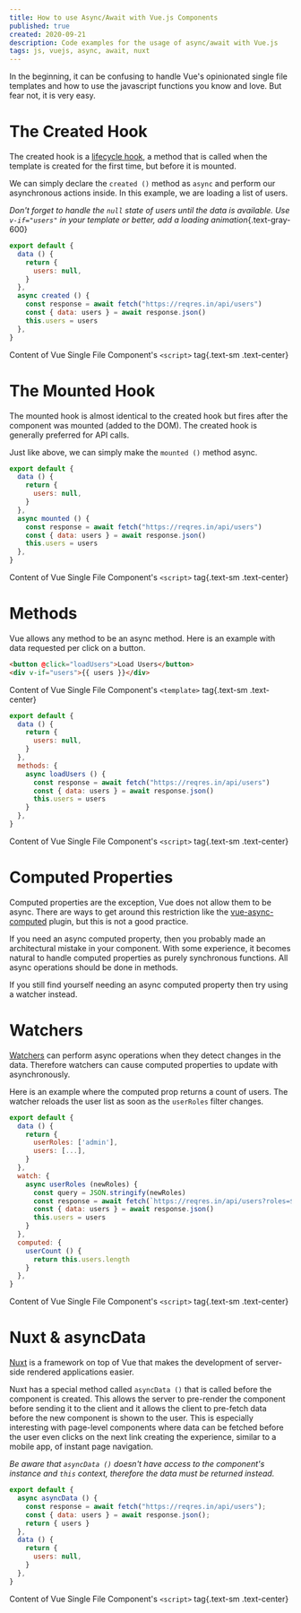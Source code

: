 ```yaml
---
title: How to use Async/Await with Vue.js Components
published: true
created: 2020-09-21
description: Code examples for the usage of async/await with Vue.js
tags: js, vuejs, async, await, nuxt
---
```


In the beginning, it can be confusing to handle Vue's opinionated single file templates and how to use the javascript functions you know and love. But fear not, it is very easy.


# The Created Hook

The created hook is a [lifecycle hook](https://vuejs.org/v2/guide/instance.html#Lifecycle-Diagram), a method that is called when the template is created for the first time, but before it is mounted.

We can simply declare the `created ()` method as `async` and perform our asynchronous actions inside. In this example, we are loading a list of users.

_Don't forget to handle the `null` state of users until the data is available. Use `v-if="users"` in your template or better, add a loading animation_{.text-gray-600}

```js
export default {
  data () {
    return {
      users: null,
    }
  },
  async created () {
    const response = await fetch("https://reqres.in/api/users")
    const { data: users } = await response.json()
    this.users = users
  },
}
```
Content of Vue Single File Component's `<script>` tag{.text-sm .text-center}


# The Mounted Hook

The mounted hook is almost identical to the created hook but fires after the component was mounted (added to the DOM). The created hook is generally preferred for API calls.

Just like above, we can simply make the `mounted ()` method async.

```js
export default {
  data () {
    return {
      users: null,
    }
  },
  async mounted () {
    const response = await fetch("https://reqres.in/api/users")
    const { data: users } = await response.json()
    this.users = users
  },
}
```
Content of Vue Single File Component's `<script>` tag{.text-sm .text-center}


# Methods

Vue allows any method to be an async method. Here is an example with data requested per click on a button.

```html
<button @click="loadUsers">Load Users</button>
<div v-if="users">{{ users }}</div>
```
Content of Vue Single File Component's `<template>` tag{.text-sm .text-center}

```js
export default {
  data () {
    return {
      users: null,
    }
  },
  methods: {
    async loadUsers () {
      const response = await fetch("https://reqres.in/api/users")
      const { data: users } = await response.json()
      this.users = users
    }
  },
}
```
Content of Vue Single File Component's `<script>` tag{.text-sm .text-center}


# Computed Properties

Computed properties are the exception, Vue does not allow them to be async. There are ways to get around this restriction like the [vue-async-computed](https://www.npmjs.com/package/vue-async-computed) plugin, but this is not a good practice.

If you need an async computed property, then you probably made an architectural mistake in your component. With some experience, it becomes natural to handle computed properties as purely synchronous functions. All async operations should be done in methods.

If you still find yourself needing an async computed property then try using a watcher instead.


# Watchers

[Watchers](https://vuejs.org/v2/guide/computed.html#Watchers) can perform async operations when they detect changes in the data. Therefore watchers can cause computed properties to update with asynchronously.

Here is an example where the computed prop returns a count of users. The watcher reloads the user list as soon as the `userRoles` filter changes.

```js
export default {
  data () {
    return {
      userRoles: ['admin'],
      users: [...],
    }
  },
  watch: {
    async userRoles (newRoles) {
      const query = JSON.stringify(newRoles)
      const response = await fetch(`https://reqres.in/api/users?roles=${query}`)
      const { data: users } = await response.json()
      this.users = users
    }
  },
  computed: {
    userCount () {
      return this.users.length
    }
  },
}
```
Content of Vue Single File Component's `<script>` tag{.text-sm .text-center}


# Nuxt & asyncData

[Nuxt](https://nuxtjs.org/) is a framework on top of Vue that makes the development of server-side rendered applications easier.

Nuxt has a special method called `asyncData ()` that is called before the component is created. This allows the server to pre-render the component before sending it to the client and it allows the client to pre-fetch data before the new component is shown to the user. This is especially interesting with page-level components where data can be fetched before the user even clicks on the next link creating the experience, similar to a mobile app, of instant page navigation.

_Be aware that `asyncData ()` doesn't have access to the component's instance and `this` context, therefore the data must be returned instead._

```js
export default {
  async asyncData () {
    const response = await fetch("https://reqres.in/api/users");
    const { data: users } = await response.json();
    return { users }
  },
  data () {
    return {
      users: null,
    }
  },
}
```
Content of Vue Single File Component's `<script>` tag{.text-sm .text-center}

